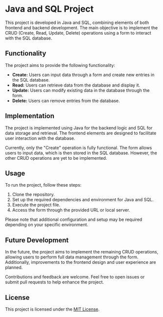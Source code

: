 # Java and SQL Project

This project is developed in Java and SQL, combining elements of both frontend and backend development. The main objective is to implement the CRUD (Create, Read, Update, Delete) operations using a form to interact with the SQL database.

## Functionality

The project aims to provide the following functionality:

- **Create:** Users can input data through a form and create new entries in the SQL database.
- **Read:** Users can retrieve data from the database and display it.
- **Update:** Users can modify existing data in the database through the form.
- **Delete:** Users can remove entries from the database.

## Implementation

The project is implemented using Java for the backend logic and SQL for data storage and retrieval. The frontend elements are designed to facilitate user interaction with the database.

Currently, only the "Create" operation is fully functional. The form allows users to input data, which is then stored in the SQL database. However, the other CRUD operations are yet to be implemented.

## Usage

To run the project, follow these steps:

1. Clone the repository.
2. Set up the required dependencies and environment for Java and SQL.
3. Execute the project file.
4. Access the form through the provided URL or local server.

Please note that additional configuration and setup may be required depending on your specific environment.

## Future Development

In the future, the project aims to implement the remaining CRUD operations, allowing users to perform full data management through the form. Additionally, improvements to the frontend design and user experience are planned.

Contributions and feedback are welcome. Feel free to open issues or submit pull requests to help enhance the project.

## License

This project is licensed under the [MIT License](link-to-your-license-file).
